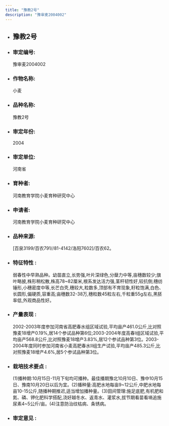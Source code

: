 ```yaml
---
title: "豫教2号"
description: "豫审麦2004002"
---
```

* ## 豫教2号
* ###  审定编号:  
   豫审麦2004002

*  ### 作物名称:  
   小麦

*   ###  品种名称: 
    豫教2号

*   ### 审定年份: 
    2004

*   ### 审定单位:  
    河南省

*   ### 育种者:  
    河南教育学院小麦育种研究中心

*   ### 申请者:  
    河南教育学院小麦育种研究中心

*   ### 品种来源:  
    [百泉3199/百农791//81-4142/洛阳7602]/百农62。

*   ### 特征特性 : 
    弱春性中早熟品种。幼苗直立,长势强,叶片深绿色,分蘖力中等,亩穗数较少;旗叶略披,株形稍松散,株高78~82厘米,根系发达活力强,茎秆韧性好,较抗倒;穗纺锤形,小穗密度中等,长芒白壳,穗较大,粒数多,顶部有不育现象,籽粒饱满,白色、长圆形,偏硬质,容重高;亩穗数32-38万,穗粒数45粒左右,千粒重55g左右,黑胚率低,外观商品性好。

*   ### 产量表现 : 
    2002-2003年度参加河南省高肥春水组区域试验,平均亩产461.0公斤,比对照豫麦18增产0.19%,居14个参试品种第6位;2003-2004年度高春I组区域试验,平均亩产568.8公斤,比对照豫麦18增产3.83%,居12个参试品种第3位。2003-2004年度同时参加河南省小麦高肥春水Ⅱ组生产试验,平均亩产485.3公斤,比对照豫麦18增产4.6%,居5个参试品种第3位。

*   ### 栽培技术要点 : 
    (1)播种期:10月15日-11月下旬均可播种。最佳播期豫北10月10日、豫中10月15日、豫南10月20日以后为宜。(2)播种量:高肥水地每亩9~12公斤,中肥水地每亩10-15公斤,随播种期推迟,适当增加播种量。(3)田间管理:施足底肥,有机肥和氮、磷、钾化肥科学搭配,浇好越冬水、返青水、灌浆水,拔节期看苗看墒追施尿素4~5公斤/亩。(4)注意防治纹枯病、条锈病。

*   ### 审定意见 : 
    
